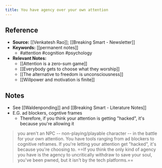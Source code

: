 ```yaml
---
title: You have agency over your own attention
---
```

## Reference
- **Source:** [[Venkatesh Rao]]; [[Breaking Smart - Newsletter]]
- **Keywords:** [[permanent notes]]
	- #attention #cognition #psychology 
- **Relevant Notes:**
	- [[Attention is a zero-sum game]]
	- [[Everybody gets to choose what they worship]]
	- [[The alternative to freedom is unconsciousness]]
	- [[Willpower and motivation is finite]]
## Notes
- See [[Waldenponding]] and [[Breaking Smart - Literature Notes]]
- E.G. ad blockers, cogntive frames
	- Therefore, if you think your attention is getting "hacked", it's because you're allowing it


> you aren't an NPC -- non-playing/playable character -- in the battle for your own attention. You have tools ranging from ad blockers to cognitive reframes. If you're letting your attention get "hacked", it's because you're choosing to. ==If you think the only kind of agency you have is the agency to uncritically withdraw to save your soul, you've been pwned, but it isn't by the tech platforms.==